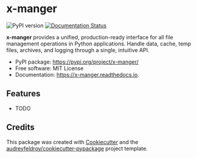 # x-manger

![PyPI version](https://img.shields.io/pypi/v/x-manger.svg)
[![Documentation Status](https://readthedocs.org/projects/x-manger/badge/?version=latest)](https://x-manger.readthedocs.io/en/latest/?version=latest)

 **x-manger** provides a unified, production-ready interface for all file management operations in Python applications. Handle data, cache, temp files, archives, and logging through a single, intuitive API.

* PyPI package: https://pypi.org/project/x-manger/
* Free software: MIT License
* Documentation: https://x-manger.readthedocs.io.

## Features

* TODO

## Credits

This package was created with [Cookiecutter](https://github.com/audreyfeldroy/cookiecutter) and the [audreyfeldroy/cookiecutter-pypackage](https://github.com/audreyfeldroy/cookiecutter-pypackage) project template.
